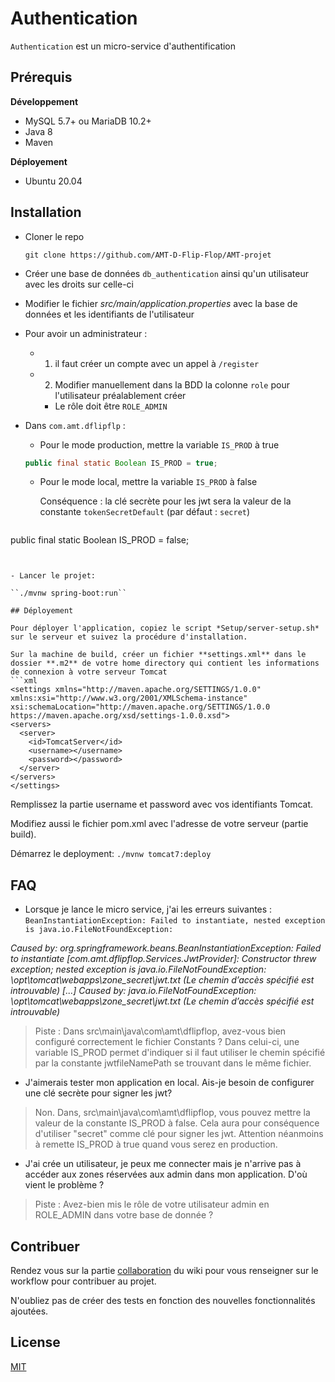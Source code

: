 # Authentication

`Authentication` est un micro-service d'authentification

## Prérequis
**Développement**
- MySQL 5.7+ ou MariaDB 10.2+
- Java 8
- Maven

**Déployement**
- Ubuntu 20.04

## Installation
- Cloner le repo

    ``git clone https://github.com/AMT-D-Flip-Flop/AMT-projet``


- Créer une base de données `db_authentication` ainsi qu'un utilisateur avec les droits sur celle-ci


- Modifier le fichier *src/main/application.properties* avec la base de données et les identifiants de l'utilisateur

- Pour avoir un administrateur :


  - 1)  il faut créer un compte avec un appel à `/register`
  - 2) Modifier manuellement  dans la BDD la colonne `role`  pour l'utilisateur préalablement créer

    - Le rôle doit être `ROLE_ADMIN`

- Dans `com.amt.dflipflp` :


    - Pour le mode production, mettre la variable  `IS_PROD` à true

  ```java
  public final static Boolean IS_PROD = true;
  ```


    - Pour le mode local, mettre la variable  `IS_PROD` à false

      Conséquence : la clé secrète pour les jwt sera la valeur de la constante `tokenSecretDefault` (par défaut : `secret`)

  ```java
public final static Boolean IS_PROD = false;
  ```


- Lancer le projet:

  ``./mvnw spring-boot:run``

## Déployement

Pour déployer l'application, copiez le script *Setup/server-setup.sh* sur le serveur et suivez la procédure d'installation.

Sur la machine de build, créer un fichier **settings.xml** dans le dossier **.m2** de votre home directory qui contient les informations de connexion à votre serveur Tomcat
```xml
<settings xmlns="http://maven.apache.org/SETTINGS/1.0.0" xmlns:xsi="http://www.w3.org/2001/XMLSchema-instance"
xsi:schemaLocation="http://maven.apache.org/SETTINGS/1.0.0 https://maven.apache.org/xsd/settings-1.0.0.xsd">
  <servers>
    <server>
      <id>TomcatServer</id>
      <username></username>
      <password></password>
    </server>
  </servers>
</settings>
```
Remplissez la partie username et password avec vos identifiants Tomcat.

Modifiez aussi le fichier pom.xml avec l'adresse de votre serveur (partie build).

Démarrez le deployment:
``
 ./mvnw tomcat7:deploy
``

## FAQ

- Lorsque je lance le micro service, j'ai les erreurs suivantes : `BeanInstantiationException: Failed to instantiate, nested exception is java.io.FileNotFoundException: `

*Caused by: org.springframework.beans.BeanInstantiationException: Failed to instantiate [com.amt.dflipflop.Services.JwtProvider]: Constructor threw exception; nested exception is java.io.FileNotFoundException: \opt\tomcat\webapps\zone_secret\jwt.txt (Le chemin d’accès spécifié est introuvable)
[...]
Caused by: java.io.FileNotFoundException: \opt\tomcat\webapps\zone_secret\jwt.txt (Le chemin d’accès spécifié est introuvable)*

> Piste : Dans src\main\java\com\amt\dflipflop, avez-vous bien configuré correctement le fichier Constants ? Dans celui-ci, une variable IS_PROD permet d'indiquer si il faut utiliser le chemin spécifié par la constante jwtfileNamePath se trouvant dans le même fichier.

- J'aimerais tester mon application en local. Ais-je besoin de configurer une clé secrète pour signer les jwt?

> Non. Dans, src\main\java\com\amt\dflipflop, vous pouvez mettre la valeur de la constante IS_PROD à false. Cela aura pour conséquence d'utiliser "secret" comme clé pour signer les jwt. Attention néanmoins à remette IS_PROD à true quand vous serez en production.

- J'ai crée un utilisateur, je peux me connecter mais je n'arrive pas à accéder aux zones réservées aux admin dans mon application. D'où vient le problème ?

> Piste  : Avez-bien mis le rôle de votre utilisateur admin en ROLE_ADMIN dans votre base de donnée ?



## Contribuer

Rendez vous sur la partie [collaboration](https://github.com/AMT-D-Flip-Flop/AMT-projet/wiki/Collaboration) du wiki pour vous renseigner sur le workflow pour contribuer au projet.

N'oubliez pas de créer des tests en fonction des nouvelles fonctionnalités ajoutées.

## License
[MIT](https://choosealicense.com/licenses/mit/)
